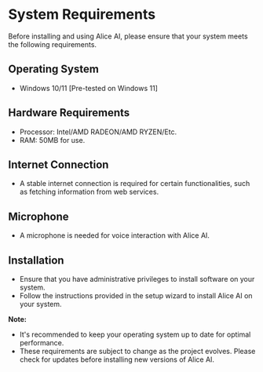 # System Requirements

Before installing and using Alice AI, please ensure that your system meets the following requirements.

## Operating System

- Windows 10/11 [Pre-tested on Windows 11]

## Hardware Requirements

- Processor: Intel/AMD RADEON/AMD RYZEN/Etc.
- RAM: 50MB for use.

## Internet Connection

- A stable internet connection is required for certain functionalities, such as fetching information from web services.

## Microphone

- A microphone is needed for voice interaction with Alice AI.

## Installation

- Ensure that you have administrative privileges to install software on your system.
- Follow the instructions provided in the setup wizard to install Alice AI on your system.

**Note:**
- It's recommended to keep your operating system up to date for optimal performance.
- These requirements are subject to change as the project evolves. Please check for updates before installing new versions of Alice AI.
